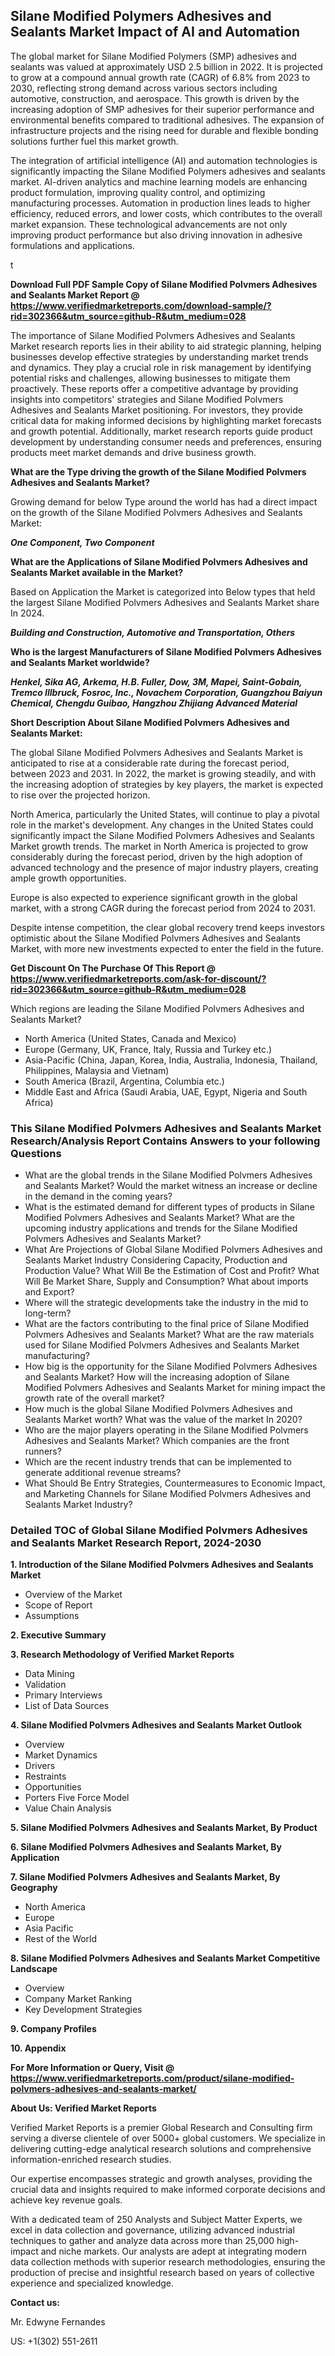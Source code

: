 <h2>Silane Modified Polymers Adhesives and Sealants Market Impact of AI and Automation</h2><p>The global market for Silane Modified Polymers (SMP) adhesives and sealants was valued at approximately USD 2.5 billion in 2022. It is projected to grow at a compound annual growth rate (CAGR) of 6.8% from 2023 to 2030, reflecting strong demand across various sectors including automotive, construction, and aerospace. This growth is driven by the increasing adoption of SMP adhesives for their superior performance and environmental benefits compared to traditional adhesives. The expansion of infrastructure projects and the rising need for durable and flexible bonding solutions further fuel this market growth.</p><p>The integration of artificial intelligence (AI) and automation technologies is significantly impacting the Silane Modified Polymers adhesives and sealants market. AI-driven analytics and machine learning models are enhancing product formulation, improving quality control, and optimizing manufacturing processes. Automation in production lines leads to higher efficiency, reduced errors, and lower costs, which contributes to the overall market expansion. These technological advancements are not only improving product performance but also driving innovation in adhesive formulations and applications.</p>t</p><p id="" class=""><strong>Download Full PDF Sample Copy of Silane Modified Polvmers Adhesives and Sealants Market Report @ <a href="https://www.verifiedmarketreports.com/download-sample/?rid=302366&utm_source=github-R&utm_medium=028" target="_blank">https://www.verifiedmarketreports.com/download-sample/?rid=302366&utm_source=github-R&utm_medium=028</a></strong></p><p>The importance of&nbsp;Silane Modified Polvmers Adhesives and Sealants Market research reports lies in their ability to aid strategic planning, helping businesses develop effective strategies by understanding market trends and dynamics. They play a crucial role in risk management by identifying potential risks and challenges, allowing businesses to mitigate them proactively. These reports offer a competitive advantage by providing insights into competitors' strategies and Silane Modified Polvmers Adhesives and Sealants Market positioning. For investors, they provide critical data for making informed decisions by highlighting market forecasts and growth potential. Additionally, market research reports guide product development by understanding consumer needs and preferences, ensuring products meet market demands and drive business growth.</p><p><strong>What are the&nbsp;Type driving the growth of the Silane Modified Polvmers Adhesives and Sealants Market?</strong></p><p id="" class="">Growing demand for below Type around the world has had a direct impact on the growth of the Silane Modified Polvmers Adhesives and Sealants Market:</p><em><strong>One Component, Two Component</strong></em></p><strong>What are the&nbsp;Applications&nbsp;of Silane Modified Polvmers Adhesives and Sealants Market available in the Market?</strong></p><p id="" class="">Based on Application the Market is categorized into Below types that held the largest Silane Modified Polvmers Adhesives and Sealants Market share In 2024.</p><em><strong>Building and Construction, Automotive and Transportation, Others</strong></em></p><strong>Who is the largest Manufacturers of Silane Modified Polvmers Adhesives and Sealants Market worldwide?</strong></p><p><em><strong>Henkel, Sika AG, Arkema, H.B. Fuller, Dow, 3M, Mapei, Saint-Gobain, Tremco Illbruck, Fosroc, Inc., Novachem Corporation, Guangzhou Baiyun Chemical, Chengdu Guibao, Hangzhou Zhijiang Advanced Material</strong></em></p><p id="" class=""><strong>Short Description About Silane Modified Polvmers Adhesives and Sealants Market:</strong></p><p>The global Silane Modified Polvmers Adhesives and Sealants Market is anticipated to rise at a considerable rate during the forecast period, between 2023 and 2031. In 2022, the market is growing steadily, and with the increasing adoption of strategies by key players, the market is expected to rise over the projected horizon.</p><p>North America, particularly the United States, will continue to play a pivotal role in the market's development. Any changes in the United States could significantly impact the Silane Modified Polvmers Adhesives and Sealants Market growth trends. The market in North America is projected to grow considerably during the forecast period, driven by the high adoption of advanced technology and the presence of major industry players, creating ample growth opportunities.</p><p>Europe is also expected to experience significant growth in the global market, with a strong CAGR during the forecast period from 2024 to 2031.</p><p>Despite intense competition, the clear global recovery trend keeps investors optimistic about the Silane Modified Polvmers Adhesives and Sealants Market, with more new investments expected to enter the field in the future.</p><p id="" class=""><strong>Get Discount On The Purchase Of This Report @ <a href="https://www.verifiedmarketreports.com/ask-for-discount/?rid=302366&utm_source=github-R&utm_medium=028" target="_blank">https://www.verifiedmarketreports.com/ask-for-discount/?rid=302366&utm_source=github-R&utm_medium=028</a></strong></p>Which regions are leading the Silane Modified Polvmers Adhesives and Sealants Market?</p><ul><li>North America (United States, Canada and Mexico)</li><li>Europe (Germany, UK, France, Italy, Russia and Turkey etc.)</li><li>Asia-Pacific (China, Japan, Korea, India, Australia, Indonesia, Thailand, Philippines, Malaysia and Vietnam)</li><li>South America (Brazil, Argentina, Columbia etc.)</li><li>Middle East and Africa (Saudi Arabia, UAE, Egypt, Nigeria and South Africa)</li></ul><h3 id="" class="">This Silane Modified Polvmers Adhesives and Sealants Market Research/Analysis Report Contains Answers to your following Questions</h3><ul><li>What are the global trends in the Silane Modified Polvmers Adhesives and Sealants Market? Would the market witness an increase or decline in the demand in the coming years?</li><li>What is the estimated demand for different types of products in Silane Modified Polvmers Adhesives and Sealants Market? What are the upcoming industry applications and trends for the Silane Modified Polvmers Adhesives and Sealants Market?</li><li>What Are Projections of Global Silane Modified Polvmers Adhesives and Sealants Market Industry Considering Capacity, Production and Production Value? What Will Be the Estimation of Cost and Profit? What Will Be Market Share, Supply and Consumption? What about imports and Export?</li><li>Where will the strategic developments take the industry in the mid to long-term?</li><li>What are the factors contributing to the final price of Silane Modified Polvmers Adhesives and Sealants Market? What are the raw materials used for Silane Modified Polvmers Adhesives and Sealants Market manufacturing?</li><li>How big is the opportunity for the Silane Modified Polvmers Adhesives and Sealants Market? How will the increasing adoption of Silane Modified Polvmers Adhesives and Sealants Market for mining impact the growth rate of the overall market?</li><li>How much is the global Silane Modified Polvmers Adhesives and Sealants Market worth? What was the value of the market In 2020?</li><li>Who are the major players operating in the Silane Modified Polvmers Adhesives and Sealants Market? Which companies are the front runners?</li><li>Which are the recent industry trends that can be implemented to generate additional revenue streams?</li><li>What Should Be Entry Strategies, Countermeasures to Economic Impact, and Marketing Channels for Silane Modified Polvmers Adhesives and Sealants Market Industry?</li></ul><h3 id="" class="">Detailed TOC of Global Silane Modified Polvmers Adhesives and Sealants Market Research Report, 2024-2030</h3><p id="" class=""><strong>1. Introduction of the Silane Modified Polvmers Adhesives and Sealants Market</strong></p><ul><li>Overview of the Market</li><li>Scope of Report</li><li>Assumptions</li></ul><p id="" class=""><strong>2. Executive Summary</strong></p><p id="" class=""><strong>3. Research Methodology of Verified Market Reports</strong></p><ul><li>Data Mining</li><li>Validation</li><li>Primary Interviews</li><li>List of Data Sources</li></ul><p id="" class=""><strong>4. Silane Modified Polvmers Adhesives and Sealants Market Outlook</strong></p><ul><li>Overview</li><li>Market Dynamics</li><li>Drivers</li><li>Restraints</li><li>Opportunities</li><li>Porters Five Force Model</li><li>Value Chain Analysis</li></ul><p id="" class=""><strong>5. Silane Modified Polvmers Adhesives and Sealants Market, By Product</strong></p><p id="" class=""><strong>6. Silane Modified Polvmers Adhesives and Sealants Market, By Application</strong></p><p id="" class=""><strong>7. Silane Modified Polvmers Adhesives and Sealants Market, By Geography</strong></p><ul><li>North America</li><li>Europe</li><li>Asia Pacific</li><li>Rest of the World</li></ul><p id="" class=""><strong>8. Silane Modified Polvmers Adhesives and Sealants Market Competitive Landscape</strong></p><ul><li>Overview</li><li>Company Market Ranking</li><li>Key Development Strategies</li></ul><p id="" class=""><strong>9. Company Profiles</strong></p><p id="" class=""><strong>10. Appendix</strong></p><p id="" class=""><strong>For More Information or Query, Visit @ <a href="https://www.verifiedmarketreports.com/product/silane-modified-polvmers-adhesives-and-sealants-market/" target="_blank">https://www.verifiedmarketreports.com/product/silane-modified-polvmers-adhesives-and-sealants-market/</a></strong></p><p id="" class=""><strong>About Us: Verified Market Reports</strong></p><p id="" class="">Verified Market Reports is a premier Global Research and Consulting firm serving a diverse clientele of over 5000+ global customers. We specialize in delivering cutting-edge analytical research solutions and comprehensive information-enriched research studies.</p><p id="" class="">Our expertise encompasses strategic and growth analyses, providing the crucial data and insights required to make informed corporate decisions and achieve key revenue goals.</p><p id="" class="">With a dedicated team of 250 Analysts and Subject Matter Experts, we excel in data collection and governance, utilizing advanced industrial techniques to gather and analyze data across more than 25,000 high-impact and niche markets. Our analysts are adept at integrating modern data collection methods with superior research methodologies, ensuring the production of precise and insightful research based on years of collective experience and specialized knowledge.</p><p id="" class=""><strong>Contact us:</strong></p><p id="" class="">Mr. Edwyne Fernandes</p><p id="" class="">US: +1(302) 551-2611</p>